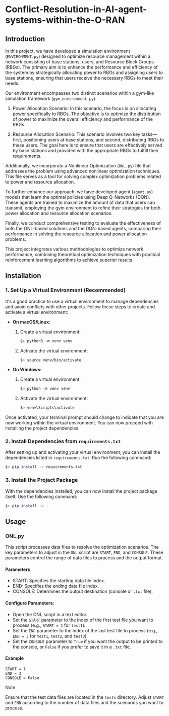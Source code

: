 # Conflict-Resolution-in-AI-agent-systems-within-the-O-RAN

## Introduction
In this project, we have developed a simulation environment (`ENVIRONMENT.py`) designed to optimize resource management within a network consisting of base stations, users, and Resource Block Groups (RBGs). The primary aim is to enhance the performance and efficiency of the system by strategically allocating power to RBGs and assigning users to base stations, ensuring that users receive the necessary RBGs to meet their needs.

Our environment encompasses two distinct scenarios within a gym-like simulation framework (`gym_environment.py`):

1. Power Allocation Scenario: In this scenario, the focus is on allocating power specifically to RBGs. The objective is to optimize the distribution of power to maximize the overall efficiency and performance of the RBGs.

2. Resource Allocation Scenario: This scenario involves two key tasks—first, positioning users at base stations, and second, distributing RBGs to these users. The goal here is to ensure that users are effectively served by base stations and provided with the appropriate RBGs to fulfill their requirements.

Additionally, we incorporate a Nonlinear Optimization (`ONL.py`) file that addresses the problem using advanced nonlinear optimization techniques. This file serves as a tool for solving complex optimization problems related to power and resource allocation.

To further enhance our approach, we have developed agent (`agent.py`) models that learn the optimal policies using Deep Q-Networks (DQN). These agents are trained to maximize the amount of data that users can transmit, employing the gym environment to refine their strategies for both power allocation and resource allocation scenarios.

Finally, we conduct comprehensive testing to evaluate the effectiveness of both the ONL-based solutions and the DQN-based agents, comparing their performance in solving the resource allocation and power allocation problems.

This project integrates various methodologies to optimize network performance, combining theoretical optimization techniques with practical reinforcement learning algorithms to achieve superior results.

## Installation

### 1. Set Up a Virtual Environment (Recommended)

It's a good practice to use a virtual environment to manage dependencies and avoid conflicts with other projects. Follow these steps to create and activate a virtual environment:

- **On macOS/Linux:**

  1. Create a virtual environment:
  
     ```bash
     $> python3 -m venv venv
     ```

  2. Activate the virtual environment:
  
     ```bash
     $> source venv/bin/activate
     ```

- **On Windows:**

  1. Create a virtual environment:
  
     ```bash
     $> python -m venv venv
     ```

  2. Activate the virtual environment:
  
     ```bash
     $> venv\Scripts\activate
     ```

Once activated, your terminal prompt should change to indicate that you are now working within the virtual environment. You can now proceed with installing the project dependencies.

### 2. Install Dependencies from `requirements.txt`

After setting up and activating your virtual environment, you can install the dependencies listed in `requirements.txt`. Run the following command:

```bash
$> pip install -r requirements.txt
```

### 3. Install the Projact Package
With the dependencies installed, you can now install the project package itself. Use the following command:
```bash
$> pip install -e .
````

## Usage

### ONL.py

This script processes data files to resolve the optimization scenarios. The key parameters to adjust in the `ONL` script are `START`, `END`, and `CONSOLE`. These parameters control the range of data files to process and the output format.

#### Parameters
- START: Specifies the starting data file index.
- END: Specifies the ending data file index.
- CONSOLE: Determines the output destination (console or `.txt` file).

#### Configure Parameters:

- Open the ONL script in a text editor.
- Set the `START` parameter to the index of the first test file you want to process (e.g., `START = 1` for `test1`).
- Set the `END` parameter to the index of the last test file to process (e.g., `END = 3` for `test1`, `test2`, and `test3`).
- Set the `CONSOLE` parameter to `True` if you want the output to be printed to the console, or `False` if you prefer to save it in a `.txt` file.

#### Example
```
START = 1
END = 3
CONSOLE = False
```

> [!NOTE]
> Ensure that the test data files are located in the `tests` directory.
> Adjust `START` and `END` according to the number of data files and the scenarios you want to process.